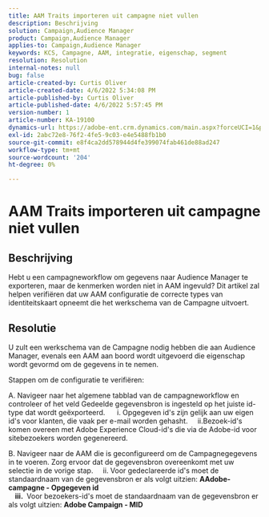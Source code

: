 ```yaml
---
title: AAM Traits importeren uit campagne niet vullen
description: Beschrijving
solution: Campaign,Audience Manager
product: Campaign,Audience Manager
applies-to: Campaign,Audience Manager
keywords: KCS, Campagne, AAM, integratie, eigenschap, segment
resolution: Resolution
internal-notes: null
bug: false
article-created-by: Curtis Oliver
article-created-date: 4/6/2022 5:34:08 PM
article-published-by: Curtis Oliver
article-published-date: 4/6/2022 5:57:45 PM
version-number: 1
article-number: KA-19100
dynamics-url: https://adobe-ent.crm.dynamics.com/main.aspx?forceUCI=1&pagetype=entityrecord&etn=knowledgearticle&id=2a0736be-cfb5-ec11-983f-000d3a5d0cd2
exl-id: 2abc72e8-76f2-4fe5-9c03-e4e5488fb1b0
source-git-commit: e8f4ca2dd578944d4fe399074fab461de88ad247
workflow-type: tm+mt
source-wordcount: '204'
ht-degree: 0%

---
```


# AAM Traits importeren uit campagne niet vullen

## Beschrijving

Hebt u een campagneworkflow om gegevens naar Audience Manager te exporteren, maar de kenmerken worden niet in AAM ingevuld? Dit artikel zal helpen verifiëren dat uw AAM configuratie de correcte types van identiteitskaart opneemt die het werkschema van de Campagne uitvoert. 

## Resolutie


U zult een werkschema van de Campagne nodig hebben die aan Audience Manager, evenals een AAM aan boord wordt uitgevoerd die eigenschap wordt gevormd om de gegevens in te nemen. 

Stappen om de configuratie te verifiëren:

A. Navigeer naar het algemene tabblad van de campagneworkflow en controleer of het veld Gedeelde gegevensbron is ingesteld op het juiste id-type dat wordt geëxporteerd.
     i. Opgegeven id&#39;s zijn gelijk aan uw eigen id&#39;s voor klanten, die vaak per e-mail worden gehasht.
    ii.Bezoek-id&#39;s komen overeen met Adobe Experience Cloud-id&#39;s die via de Adobe-id voor sitebezoekers worden gegenereerd.

B. Navigeer naar de AAM die is geconfigureerd om de Campagnegegevens in te voeren. Zorg ervoor dat de gegevensbron overeenkomt met uw selectie in de vorige stap.
    ii. Voor gedeclareerde id&#39;s moet de standaardnaam van de gegevensbron er als volgt uitzien: <b>A</b><b>Adobe-campagne - Opgegeven id
<br>    iii. </b> Voor bezoekers-id&#39;s moet de standaardnaam van de gegevensbron er als volgt uitzien: <b>Adobe Campaign - MID</b>
